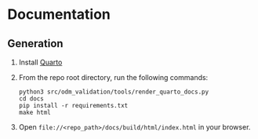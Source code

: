 # Documentation

## Generation

1. Install [Quarto](https://quarto.org/docs/get-started/)
1. From the repo root directory, run the following commands:

    ```
    python3 src/odm_validation/tools/render_quarto_docs.py
    cd docs
    pip install -r requirements.txt
    make html
    ```

1. Open `file://<repo_path>/docs/build/html/index.html` in your browser.
